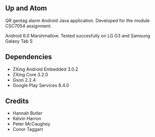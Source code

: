 ## Up and Atom

QR geotag alarm Android Java application. Developed for the module CSC7054 assignment. 

Android 6.0 Marshmallow. Tested succesfully on LG G3 and Samsung Galaxy Tab S

## Dependencies

- ZXing Android Embedded 3.0.2
- ZXing Core 3.2.0
- Gson 2.2.4
- Google Play Services 8.4.0

## Credits

- Hannah Butler
- Kelvin Harron
- Peter McCaughey
- Conor Taggart
